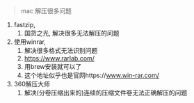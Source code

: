 > mac 解压很多问题

1. fastzip, 
   1. 国货之光, 解决很多无法解压的问题
2. 使用winrar,
   1. 解决很多格式无法识别问题
   2. https://www.rarlab.com/
   3. 用brew安装就可以了
   4. 这个地址似乎也是官网https://www.win-rar.com/
3. 360解压大师
   1. 解决(分卷压缩出来的)连续的压缩文件卷无法正确解压的问题
